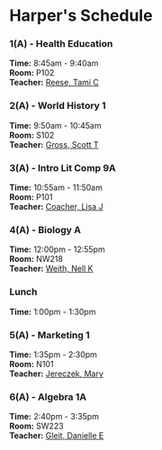 # Harper's Schedule

### 1(A) - Health Education

**Time:** 8:45am - 9:40am  
**Room:** P102  
**Teacher:** [Reese, Tami C](mailto:tcreese@seattleschools.org)

### 2(A) - World History 1

**Time:** 9:50am - 10:45am  
**Room:** S102  
**Teacher:** [Gross, Scott T](mailto:stgross@seattleschools.org)

### 3(A) - Intro Lit Comp 9A

**Time:** 10:55am - 11:50am  
**Room:** P101  
**Teacher:** [Coacher, Lisa J](mailto:ljcoacher@seattleschools.org)

### 4(A) - Biology A

**Time:** 12:00pm - 12:55pm  
**Room:** NW218  
**Teacher:** [Weith, Nell K](mailto:nkniewiadoms@seattleschools.org)

### Lunch

**Time:** 1:00pm - 1:30pm

### 5(A) - Marketing 1

**Time:** 1:35pm - 2:30pm  
**Room:** N101  
**Teacher:** [Jereczek, Mary](mailto:mejereczek@seattleschools.org)

### 6(A) - Algebra 1A

**Time:** 2:40pm - 3:35pm  
**Room:** SW223  
**Teacher:** [Gleit, Danielle E](mailto:degleit@seattleschools.org)
